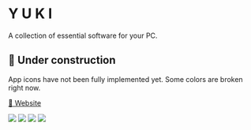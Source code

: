 # Y U K I

A collection of essential software for your PC.

## 🚧 Under construction

App icons have not been fully implemented yet. Some colors are broken right now.

[🚀 Website](https://yuki-sage.vercel.app/)


  <a href="https://github.com/Az-21/pwgen/blob/main/LICENSE" alt="GPL 3.0">
        <img src="https://img.shields.io/github/license/Az-21/pwgen?style=for-the-badge" /></a>
  <a href="https://pwgen-az-21.vercel.app/" alt="Launch Website">
        <img src="https://img.shields.io/website?down_message=Offline&label=Website%20Status&logo=Vercel&style=for-the-badge&up_message=Online&url=https%3A%2F%2Fyuki-sage.vercel.app%2F" /></a>
  <a href="https://kit.svelte.dev/" alt="Svelte">
        <img src="https://img.shields.io/badge/Built%20With-Svelte-%23F73C00?style=for-the-badge&logo=svelte" /></a>
  <a href="https://tailwindcss.com/" alt="Tailwind CSS">
        <img src="https://img.shields.io/badge/Styled%20With-Tailwind-%2306B6D4?style=for-the-badge&logo=tailwind%20css" /></a>
